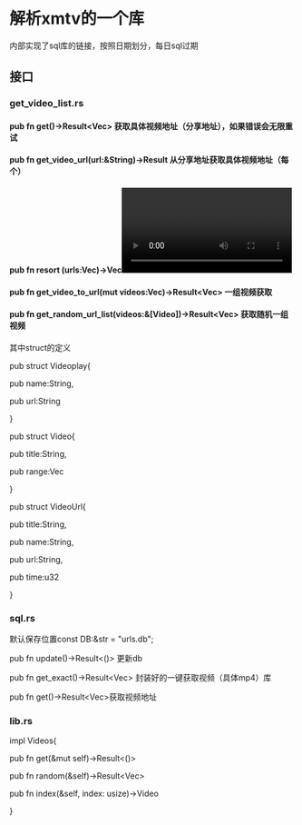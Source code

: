 # 解析xmtv的一个库

内部实现了sql库的链接，按照日期划分，每日sql过期

## 接口

### get_video_list.rs

#### pub fn get()->Result<Vec<VideoUrl>> 获取具体视频地址（分享地址），如果错误会无限重试

#### pub fn get_video_url(url:&String)->Result<String> 从分享地址获取具体视频地址（每个）

#### pub fn resort (urls:Vec<VideoUrl>)->Vec<Video> 按照日期分类视频

#### pub fn get_video_to_url(mut videos:Vec<VideoUrl>)->Result<Vec<VideoUrl>> 一组视频获取

#### pub fn get_random_url_list(videos:&[Video])->Result<Vec<Videoplay>> 获取随机一组视频

其中struct的定义

pub struct Videoplay{

  pub name:String,

  pub url:String

}

pub struct Video{

  pub title:String,

  pub range:Vec<VideoUrl>

}

pub struct VideoUrl{

  pub title:String,

  pub name:String,

  pub url:String,

  pub time:u32

}

### sql.rs

默认保存位置const DB:&str = "urls.db";

pub fn update()->Result<()> 更新db

pub fn get_exact()->Result<Vec<VideoUrl>> 封装好的一键获取视频（具体mp4）库

pub fn get()->Result<Vec<VideoUrl>>获取视频地址

### lib.rs

impl Videos{

  pub fn get(&mut self)->Result<()>

  pub fn random(&self)->Result<Vec<Videoplay>>

  pub fn index(&self, index: usize)->Video

}

